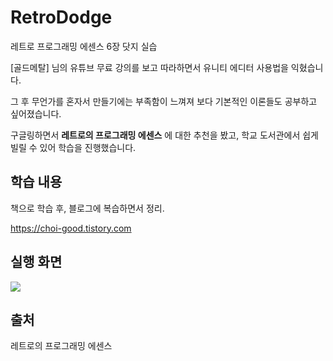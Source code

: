 # RetroDodge
레트로 프로그래밍 에센스 6장 닷지 실습

[골드메탈] 님의 유튜브 무료 강의를 보고 따라하면서 유니티 에디터 사용법을 익혔습니다.

그 후 무언가를 혼자서 만들기에는 부족함이 느껴져 보다 기본적인 이론들도 공부하고 싶어졌습니다.

구글링하면서 **레트로의 프로그래밍 에센스** 에 대한 추천을 봤고, 학교 도서관에서 쉽게 빌릴 수 있어 학습을 진행했습니다.

## 학습 내용
책으로 학습 후, 블로그에 복습하면서 정리.

<https://choi-good.tistory.com>

## 실행 화면
<img src="https://github.com/ChoiGood/RetroDodge/assets/128384646/4e9ed48a-49b1-47ba-aed0-434259d3cbcc">




## 출처
레트로의 프로그래밍 에센스
